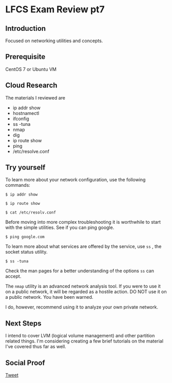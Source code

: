 # LFCS Exam Review pt7

## Introduction

Focused on networking utilities and concepts. 

## Prerequisite

CentOS 7 or Ubuntu VM

## Cloud Research

The materials I reviewed are 
- ip addr show
- hostnamectl
- ifconfig
- ss -tuna
- nmap
- dig
- ip route show
- ping
- /etc/resolve.conf

## Try yourself

To learn more about your network configuration, use the following commands:

```
$ ip addr show
```
```
$ ip route show
```
```
$ cat /etc/resolv.conf
```
Before moving into more complex troubleshooting it is worthwhile to start with the simple utilities. See if you can ping google.

```
$ ping google.com
```
To learn more about what services are offered by the service, use ```ss``` , the socket status utility.

```
$ ss -tuna
```
Check the man pages for a better understanding of the options ```ss``` can accept.

The ```nmap``` utility is an advanced network analysis tool. If you were to use it on a public network, it will be regarded as a hostile action. DO NOT use it on a public network. You have been warned. 

I do, however, recommend using it to analyze your own private network. 

## Next Steps

I intend to cover LVM (logical volume management) and other partition related things. I'm considering creating a few brief tutorials on the material I've covered thus far as well.

## Social Proof

[Tweet](https://twitter.com/lrnallday/status/1299746245896998914)
